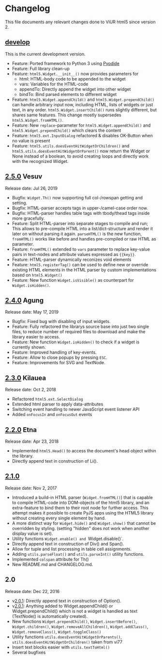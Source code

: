 # Changelog

This file documents any relevant changes done to ViUR html5 since version 2.

## [develop]

This is the current development version.

- Feature: Ported framework to Python 3 using [Pyodide](https://github.com/iodide-project/pyodide)
- Feature: Full library clean-up
- Feature: `html5.Widget.__init__()` now provides parameters for
  - html: HTML-body code to be appended to the widget
  - vars: Variables for the HTML-code
  - appendTo: Directly append the widget into other widget
  - bindTo: Bind parsed elements to different widget
- Feature: `html5.Widget.appendChild()` and `html5.Widget.prependChild()` can handle arbitrary input now, including HTML, lists of widgets or just text, in any order. `html5.Widget.insertChild()` runs slightly different, but shares same features. This change mostly supersedes `html5.Widget.fromHTML()`.
- Feature: New `replace`-parameter for `html5.Widget.appendChild()` and `html5.Widget.prependChild()` which clears the content
- Feature: `html5.ext.InputDialog` refactored & disables OK-Button when no value is present 
- Feature: `html5.utils.doesEventHitWidgetOrChildren()` and `html5.utils.doesEventHitWidgetOrParent()` now return the Widget or None instead of a boolean, to avoid creating loops and directly work with the recognized Widget. 

## [2.5.0] Vesuv

Release date: Jul 26, 2019

- Bugfix: `Widget.Th()` now supporting full col-/rowspan getting and setting.
- Bugfix: HTML-parser accepts tags in upper-/camel-case order now.
- Bugfix: HTML-parser handles table tags with tbody/thead tags inside more gracefully.
- Feature: Split HTML-parser into separate stages to compile and run; This allows to pre-compile HTML into a list/dict-structure and render it later on without parsing it again. `parseHTML()` is the new function, `fromHTML()` works like before and handles pre-compiled or raw HTML as parameter.
- Feature: `fromHTML()` extended to `vars` parameter to replace key-value pairs in text-nodes and attribute values expressed as `{{key}}`.
- Feature: HTML-parser dynamically reconizes void elements
- Feature: `html5.registerTag()` can be used to define new or override existing HTML elements in the HTML parser by custom implementations based on `html5.Widget()`
- Feature: New function `Widget.isVisible()` as counterpart for `Widget.isHidden()`.

## [2.4.0] Agung

Release date: May 17, 2019

- Bugfix: Fixed bug with disabling of input widgets.
- Feature: Fully refactored the librarys source base into just two single files, to reduce number of required files to download and make the library easier to access.
- Feature: New function `Widget.isHidden()` to check if a widget is currently shown.
- Feature: Improved handling of key-events. 
- Feature: Allow to close popups by pressing `ESC`.
- Feature: Improvements for SVG and TextNode.

## [2.3.0] Kilauea

Release date: Oct 2, 2018

- Refactored `html5.ext.SelectDialog`
- Extended html parser to apply data-attributes
- Switching event handling to newer JavaScript event listener API
- Added `onFocusIn` and `onFocusOut` events

## [2.2.0] Etna

Release date: Apr 23, 2018

- Implemented `html5.Head()` to access the document's head object within the library.
- Directly append text in construction of Li().

## [2.1.0]

Release date: Nov 2, 2017

- Introduced a build-in HTML parser (`Widget.fromHTML()`) that is capable to compile HTML-code into DOM-objects of the html5 library, and an extra-feature to bind them to their root node for further access. This attempt makes it possible to create PyJS apps using the HTML5 library without creating every single element by hand.
- A more distinct way for `Widget.hide()` and `Widget.show()` that cannot be overridden by styling. (setting "hidden" does not work when another display value is set).
- Utility functions `Widget.enable() and `Widget.disable()`.
- Directly append text in construction of Div() and Span().
- Allow for tuple and list processing in table cell assignments.
- Adding `utils.parseFloat()` and `utils.parseInt()` utility functions.
- Implemented `colspan` attribute for Th()
- New README.md and CHANGELOG.md.

## 2.0

Release date: Dec 22, 2016

- v[2.0.1]: Directly append text in construction of Option().
- v[2.0.1]: Anything added to Widget.appendChild() or Widget.prependChild() which is not a widget is handled as text (TextNode() is automatically created).
- New functions `Widget.prependChild()`, `Widget.insertBefore()`, `Widget.children()`, `Widget.removeAllChildren()`,
 `Widget.addClass()`, `Widget.removeClass()`, `Widget.toggleClass()`
- Utility functions `utils.doesEventHitWidgetOrParents()`, `utils.doesEventHitWidgetOrChildren()` taken from vi77
- Insert text blocks easier with `utils.textToHtml()`
- Several bugfixes

[develop]: https://github.com/viur-framework/html5/compare/v2.5.0...develop
[2.5.0]: https://github.com/viur-framework/html5/compare/v2.4.0...v2.5.0
[2.4.0]: https://github.com/viur-framework/html5/compare/v2.3.0...v2.4.0
[2.3.0]: https://github.com/viur-framework/html5/compare/v2.2.0...v2.3.0
[2.2.0]: https://github.com/viur-framework/html5/compare/v2.1.0...v2.2.0
[2.1.0]: https://github.com/viur-framework/html5/compare/v2.0.0...v2.1.0
[2.0.1]: https://github.com/viur-framework/html5/compare/v2.0.0...v2.0.1
